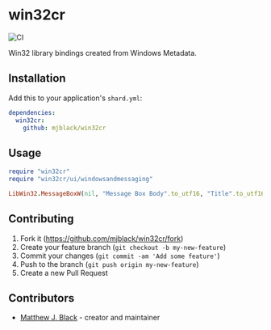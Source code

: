 # win32cr

![CI](https://github.com/mjblack/win32cr/actions/workflows/crystal.yml/badge.svg)

Win32 library bindings created from Windows Metadata.

## Installation

Add this to your application's `shard.yml`:

```yaml
dependencies:
  win32cr:
    github: mjblack/win32cr
```

## Usage

```ruby
require "win32cr"
require "win32cr/ui/windowsandmessaging"

LibWin32.MessageBoxW(nil, "Message Box Body".to_utf16, "Title".to_utf16, LibWin32::MESSAGEBOX_STYLE::MB_OK)
```

## Contributing

1. Fork it (<https://github.com/mjblack/win32cr/fork>)
2. Create your feature branch (`git checkout -b my-new-feature`)
3. Commit your changes (`git commit -am 'Add some feature'`)
4. Push to the branch (`git push origin my-new-feature`)
5. Create a new Pull Request

## Contributors

- [Matthew J. Black](https://github.com/mjblack) - creator and maintainer
